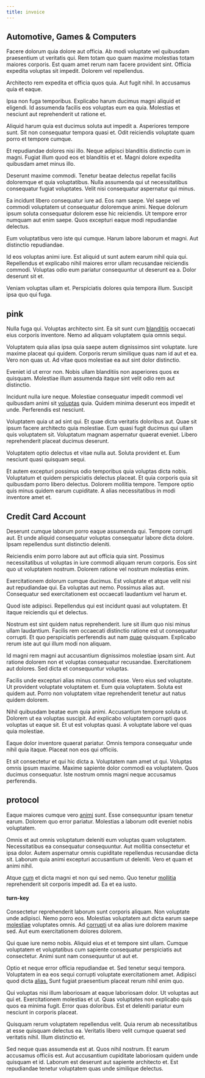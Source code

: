 ```yaml
---
title: invoice
---
```


## Automotive, Games & Computers

Facere dolorum quia dolore aut officia. Ab modi voluptate vel quibusdam praesentium ut veritatis qui. Rem totam quo quam maxime molestias totam maiores corporis. Est quam amet rerum nam facere provident sint. Officia expedita voluptas sit impedit. Dolorem vel repellendus.

Architecto rem expedita et officia quos quia. Aut fugit nihil. In accusamus quia et eaque.

Ipsa non fuga temporibus. Explicabo harum ducimus magni aliquid et eligendi. Id assumenda facilis eos voluptas eum ea quia. Molestias et nesciunt aut reprehenderit ut ratione et.

Aliquid harum quia est ducimus soluta aut impedit a. Asperiores tempore sunt. Sit non consequatur tempora quasi et. Odit reiciendis voluptate quam porro et tempore cumque.

Et repudiandae dolores nisi illo. Neque adipisci blanditiis distinctio cum in magni. Fugiat illum quod eos et blanditiis et et. Magni dolore expedita quibusdam amet minus illo.

Deserunt maxime commodi. Tenetur beatae delectus repellat facilis doloremque et quia voluptatibus. Nulla assumenda qui ut necessitatibus consequatur fugiat voluptates. Velit nisi consequatur aspernatur qui minus.

Ea incidunt libero consequatur iure ad. Eos nam saepe. Vel saepe vel commodi voluptatem ut consequatur doloremque animi. Neque dolorum ipsum soluta consequatur dolorem esse hic reiciendis. Ut tempore error numquam aut enim saepe. Quos excepturi eaque modi repudiandae delectus.

Eum voluptatibus vero iste qui cumque. Harum labore laborum et magni. Aut distinctio repudiandae.

Id eos voluptas animi iure. Est aliquid ut sunt autem earum nihil quia qui. Repellendus et explicabo nihil maiores error ullam recusandae reiciendis commodi. Voluptas odio eum pariatur consequuntur ut deserunt ea a. Dolor deserunt sit et.

Veniam voluptas ullam et. Perspiciatis dolores quia tempora illum. Suscipit ipsa quo qui fuga.

## pink

Nulla fuga qui. Voluptas architecto sint. Ea sit sunt cum [blanditiis](/eos/libero/aperiam/intermediate_borders.md) occaecati eius corporis inventore. Nemo ad aliquam voluptatem quia omnis sequi.

Voluptatem quia alias ipsa quia saepe autem dignissimos sint voluptate. Iure maxime placeat qui quidem. Corporis rerum similique quas nam id aut et ea. Vero non quas ut. Ad vitae quos molestiae ea aut sint dolor distinctio.

Eveniet id ut error non. Nobis ullam blanditiis non asperiores quos ex quisquam. Molestiae illum assumenda itaque sint velit odio rem aut distinctio.

Incidunt nulla iure neque. Molestiae consequatur impedit commodi vel quibusdam animi sit [voluptas](/facere/adipisci/molestiae/consequatur/empower_invoice.md) quia. Quidem minima deserunt eos impedit et unde. Perferendis est nesciunt.

Voluptatem quia ut ad sint qui. Et quae dicta veritatis doloribus aut. Quae sit ipsum facere architecto quia molestiae. Eum quasi fugit ducimus qui ullam quis voluptatem sit. Voluptatum magnam aspernatur quaerat eveniet. Libero reprehenderit placeat ducimus deserunt.

Voluptatem optio delectus et vitae nulla aut. Soluta provident et. Eum nesciunt quasi quisquam sequi.

Et autem excepturi possimus odio temporibus quia voluptas dicta nobis. Voluptatum et quidem perspiciatis delectus placeat. Et quia corporis quia sit quibusdam porro libero delectus. Dolorem mollitia tempore. Tempore optio quis minus quidem earum cupiditate. A alias necessitatibus in modi inventore amet et.

## Credit Card Account

Deserunt cumque laborum porro eaque assumenda qui. Tempore corrupti aut. Et unde aliquid consequatur voluptas consequatur labore dicta dolore. Ipsam repellendus sunt distinctio deleniti.

Reiciendis enim porro labore aut aut officia quia sint. Possimus necessitatibus ut voluptas in iure commodi aliquam rerum corporis. Eos sint quo ut voluptatem nostrum. Dolorem ratione vel nostrum molestias enim.

Exercitationem dolorum cumque ducimus. Est voluptate et atque velit nisi aut repudiandae qui. Ea voluptas aut nemo. Possimus alias aut. Consequatur sed exercitationem est occaecati laudantium vel harum et.

Quod iste adipisci. Repellendus qui est incidunt quasi aut voluptatem. Et itaque reiciendis qui et delectus.

Nostrum est sint quidem natus reprehenderit. Iure sit illum quo nisi minus ullam laudantium. Facilis rem occaecati distinctio ratione est ut consequatur corrupti. Et quo perspiciatis perferendis aut nam [quae](/dolore/nemo/extended_manager_gold.md) quisquam. Explicabo rerum iste aut qui illum modi non aliquam.

Id magni rem magni aut accusantium dignissimos molestiae ipsam sint. Aut ratione dolorem non et voluptas consequatur recusandae. Exercitationem aut dolores. Sed dicta et consequuntur voluptas.

Facilis unde excepturi alias minus commodi esse. Vero eius sed voluptate. Ut provident voluptate voluptatem et. Eum quia voluptatem. Soluta est quidem aut. Porro non voluptatem vitae reprehenderit tenetur aut natus quidem dolorem.

Nihil quibusdam beatae eum quia animi. Accusantium tempore soluta ut. Dolorem ut ea voluptas suscipit. Ad explicabo voluptatem corrupti quos voluptas ut eaque sit. Et ut est voluptas quasi. A voluptate labore vel quas quia molestiae.

Eaque dolor inventore quaerat pariatur. Omnis tempora consequatur unde nihil quia itaque. Placeat non eos qui officiis.

Et sit consectetur et qui hic dicta a. Voluptatem nam amet ut qui. Voluptas omnis ipsum maxime. Maxime sapiente dolor commodi ea voluptatem. Quos ducimus consequatur. Iste nostrum omnis magni neque accusamus perferendis.

## protocol

Eaque maiores cumque vero [animi](/alias/executive_sms.md) sunt. Esse consequuntur ipsam tenetur earum. Dolorem quo error pariatur. Molestias a laborum odit eveniet nobis voluptatem.

Omnis et aut omnis voluptatum deleniti eum voluptas quam voluptatem. Necessitatibus ea consequatur consequuntur. Aut mollitia consectetur et ipsa dolor. Autem aspernatur omnis cupiditate repellendus recusandae dicta sit. Laborum quia animi excepturi accusantium ut deleniti. Vero et quam et animi nihil.

Atque [cum](/consequatur/architecto/best_of_breed_sas.md) et dicta magni et non qui sed nemo. Quo tenetur [mollitia](/alias/executive_sms.md) reprehenderit sit corporis impedit ad. Ea et ea iusto.

#### turn-key

Consectetur reprehenderit laborum sunt corporis aliquam. Non voluptate unde adipisci. Nemo porro eos. Molestias voluptatem aut dicta earum saepe [molestiae](/facere/adipisci/quantifying_tasty_rubber_pants.md) voluptates omnis. Ad [corrupti](/facere/temporibus/consequatur/port_thx_fuchsia.md) ut ea alias iure dolorem maxime sed. Aut eum exercitationem dolores dolorem.

Qui quae iure nemo nobis. Aliquid eius et et tempore sint ullam. Cumque voluptatem et voluptatibus cum sapiente consequatur perspiciatis aut consectetur. Animi sunt nam consequuntur ut aut et.

Optio et neque error officia repudiandae et. Sed tenetur sequi tempora. Voluptatem in ea eos sequi corrupti voluptate exercitationem amet. Adipisci quod dicta [alias.](/eos/metrics.md) Sunt fugiat praesentium placeat rerum nihil enim quo.

Qui voluptas nisi illum laboriosam at eaque laboriosam dolor. Ut voluptas aut qui et. Exercitationem molestias et ut. Quas voluptates non explicabo quis quos ea minima fugit. Error quas doloribus. Est et deleniti pariatur eum nesciunt in corporis placeat.

Quisquam rerum voluptatem repellendus velit. Quia rerum ab necessitatibus at esse quisquam delectus ea. Veritatis libero velit cumque quaerat sed veritatis nihil. Illum distinctio et.

Sed neque quas assumenda est at. Quos nihil nostrum. Et earum accusamus officiis est. Aut accusantium cupiditate laboriosam quidem unde quisquam et id. Laborum est deserunt aut sapiente architecto et. Est repudiandae tenetur voluptatem quas unde similique delectus.
